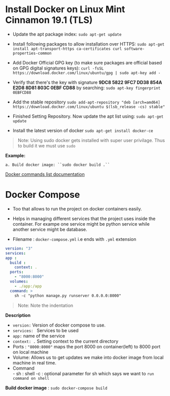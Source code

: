 # Install Docker on Linux Mint Cinnamon 19.1 (TLS)
  - Update the apt package index:
    ``sudo apt-get update``
    
  - Install following packages to allow installation over HTTPS:
  ``sudo apt-get install apt-transport-https ca-certificates curl software-properties-common``
  
  - Add Docker Official GPG key (to make sure packages are official based on GPG digital signatures keys):
  ``curl -fsSL https://download.docker.com/linux/ubuntu/gpg | sudo apt-key add -``
  
  - Verify that there's the key with signature **9DC8 5822 9FC7 DD38 854A E2D8 8D81 803C 0EBF CD88** by searching:
  ``sudo apt-key fingerprint 0EBFCD88``
  
  - Add the stable repository
  ``sudo add-apt-repository "deb [arch=amd64] https://download.docker.com/linux/ubuntu $(lsb_release -cs) stable"``
  
  - Finished Setting Repository. Now update the apt list using:
  ``sudo apt-get update``
  
  - Install the latest version of docker
  ``sudo apt-get install docker-ce``
> Note: Using sudo docker gets installed with super user privilage. Thus to build it we must use ``sudo``

  **Example:**

    a. Build docker image: ``sudo docker build .``
 
 [Docker commands list documentation](https://docs.docker.com/engine/reference/commandline/container_ls/)
 
 # Docker Compose
  - Too that allows to run the project on docker containers easily.
  - Helps in managing different services that the project uses inside the container. For exampe one service might be python service while another service might be database.
  
  - Filename : ``docker-compose.yml`` i.e ends with ``.yml`` extension
  
  ```yml
  version: "3"
services:
  app :
    build :
      context: .
    ports:
      - "8000:8000"
    volumes:
      - ./app:/app
    command: >
      sh -c "python manage.py runserver 0.0.0.0:8000"
  ```
  > Note: Note the indentation
  
  
  **Description**
  
   - ``version:`` Version of docker compose to use.
   - ``services: `` Services to be used
   - ``app:``  name of the service
   - ``context: .`` Setting context to the current directory 
   - Ports : ``"8000:8000"`` maps the port 8000 on container(left) to 8000 port on local machine
   - Volume: Allows us to get updates we make into docker image from local machine in real time.
   - Command  
          - sh : shell 
          -c : optional parameter for sh which says we want to ``run command on shell``
 
 **Build docker image** : ``sudo docker-compose build``
 
   
    
    
    
  
  
 
